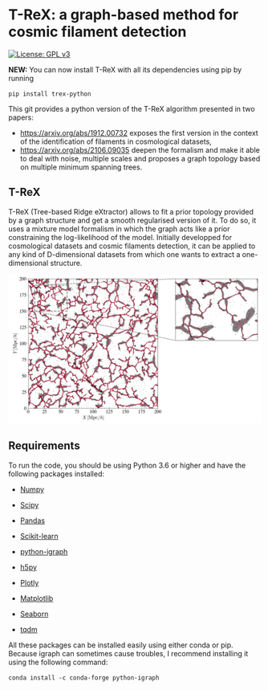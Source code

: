 # T-ReX: a graph-based method for cosmic filament detection

[![License: GPL v3](https://img.shields.io/badge/License-GPLv3-blue.svg)](https://www.gnu.org/licenses/gpl-3.0)

**NEW:** You can now install T-ReX with all its dependencies using pip by running
```
pip install trex-python
```

This git provides a python version of the T-ReX algorithm presented in two papers: 
- https://arxiv.org/abs/1912.00732 exposes the first version in the context of the identification of filaments in cosmological datasets,
- https://arxiv.org/abs/2106.09035 deepen the formalism and make it able to deal with noise, multiple scales and proposes a graph topology based on multiple minimum spanning trees.



## T-ReX

T-ReX (Tree-based Ridge eXtractor) allows to fit a prior topology provided by a graph structure and get a smooth regularised version of it. To do so, it uses a mixture model formalism in which the graph acts like a prior constraining the log-likelihood of the model. Initially developped for cosmological datasets and cosmic filaments detection, it can be applied to any kind of D-dimensional datasets from which one wants to extract a one-dimensional structure.

![T-ReX](Images/t-rex.png)



## Requirements

To run the code, you should be using Python 3.6 or higher and have the following packages installed:

- [Numpy](https://pypi.org/project/numpy/)

- [Scipy](https://www.scipy.org/install.html#pip-install)

- [Pandas](https://pypi.org/project/pandas/)

- [Scikit-learn](https://scikit-learn.org/stable/install.html)

- [python-igraph](https://igraph.org/python/)

- [h5py](https://pypi.org/project/h5py/)

- [Plotly](https://plot.ly/python/getting-started/)

- [Matplotlib](https://matplotlib.org/users/installing.html)

- [Seaborn](https://seaborn.pydata.org/installing.html)

- [tqdm](https://pypi.org/project/tqdm/)


All these packages can be installed easily using either conda or pip. Because igraph can sometimes cause troubles, I recommend installing it using the following command:

```
conda install -c conda-forge python-igraph
```
